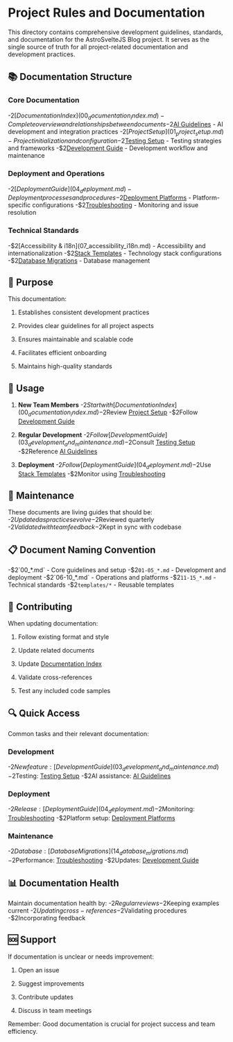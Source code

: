 
# Project Rules and Documentation

This directory contains comprehensive development guidelines, standards, and documentation for the AstroSvelteJS Blog project. It serves as the single source of truth for all project-related documentation and development practices.

## 📚 Documentation Structure

### Core Documentation
  -$2[Documentation Index](00_documentation_index.md) - Complete overview and relationships between documents
  -$2[AI Guidelines](00_ai_guidelines.md) - AI development and integration practices
  -$2[Project Setup](01_project_setup.md) - Project initialization and configuration
  -$2[Testing Setup](02_testing_setup.md) - Testing strategies and frameworks
  -$2[Development Guide](03_development_and_maintenance.md) - Development workflow and maintenance

### Deployment and Operations
  -$2[Deployment Guide](04_deployment.md) - Deployment processes and procedures
  -$2[Deployment Platforms](09_deployment_platforms.md) - Platform-specific configurations
  -$2[Troubleshooting](10_troubleshooting.md) - Monitoring and issue resolution

### Technical Standards
  -$2[Accessibility & i18n](07_accessibility_i18n.md) - Accessibility and internationalization
  -$2[Stack Templates](13_stack_templates.md) - Technology stack configurations
  -$2[Database Migrations](14_database_migrations.md) - Database management

## 🎯 Purpose

This documentation:

1. Establishes consistent development practices

1. Provides clear guidelines for all project aspects

1. Ensures maintainable and scalable code

1. Facilitates efficient onboarding

1. Maintains high-quality standards

## 🔄 Usage


1. **New Team Members**
    -$2Start with [Documentation Index](00_documentation_index.md)
    -$2Review [Project Setup](01_project_setup.md)
    -$2Follow [Development Guide](03_development_and_maintenance.md)


1. **Regular Development**
    -$2Follow [Development Guide](03_development_and_maintenance.md)
    -$2Consult [Testing Setup](02_testing_setup.md)
    -$2Reference [AI Guidelines](00_ai_guidelines.md)


1. **Deployment**
    -$2Follow [Deployment Guide](04_deployment.md)
    -$2Use [Stack Templates](13_stack_templates.md)
    -$2Monitor using [Troubleshooting](10_troubleshooting.md)

## 🔄 Maintenance

These documents are living guides that should be:
  -$2Updated as practices evolve
  -$2Reviewed quarterly
  -$2Validated with team feedback
  -$2Kept in sync with codebase

## 📋 Document Naming Convention
  -$2`00_*.md` - Core guidelines and setup
  -$2`01-05_*.md` - Development and deployment
  -$2`06-10_*.md` - Operations and platforms
  -$2`11-15_*.md` - Technical standards
  -$2`templates/*` - Reusable templates

## 🤝 Contributing

When updating documentation:

1. Follow existing format and style

1. Update related documents

1. Update [Documentation Index](00_documentation_index.md)

1. Validate cross-references

1. Test any included code samples

## 🔍 Quick Access

Common tasks and their relevant documentation:

### Development
  -$2New feature: [Development Guide](03_development_and_maintenance.md)
  -$2Testing: [Testing Setup](02_testing_setup.md)
  -$2AI assistance: [AI Guidelines](00_ai_guidelines.md)

### Deployment
  -$2Release: [Deployment Guide](04_deployment.md)
  -$2Monitoring: [Troubleshooting](10_troubleshooting.md)
  -$2Platform setup: [Deployment Platforms](09_deployment_platforms.md)

### Maintenance
  -$2Database: [Database Migrations](14_database_migrations.md)
  -$2Performance: [Troubleshooting](10_troubleshooting.md)
  -$2Updates: [Development Guide](03_development_and_maintenance.md)

## 📊 Documentation Health

Maintain documentation health by:
  -$2Regular reviews
  -$2Keeping examples current
  -$2Updating cross-references
  -$2Validating procedures
  -$2Incorporating feedback

## 🆘 Support

If documentation is unclear or needs improvement:

1. Open an issue

1. Suggest improvements

1. Contribute updates

1. Discuss in team meetings

Remember: Good documentation is crucial for project success and team efficiency.
